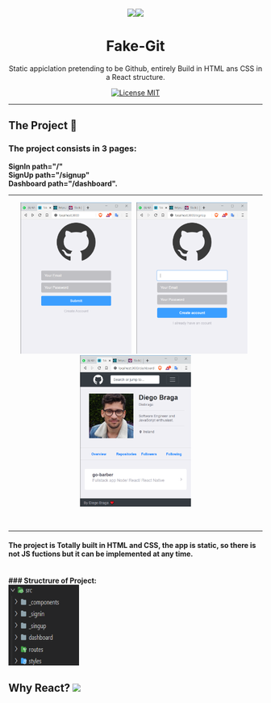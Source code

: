<h1 align="center">
<br>
<img src="https://img.icons8.com/metro/130/000000/github.png"/><img src="https://img.icons8.com/plasticine/150/000000/react.png"/><br>
<br>
Fake-Git
</h1>

<p align="center">Static appiclation pretending to be Github, entirely Build in HTML ans CSS in a React structure. 

<p align="center">
  <a href="https://opensource.org/licenses/MIT">
    <img src="https://img.shields.io/badge/license-MIT-blue.svg?style=flat-square" alt="License MIT">
  </a>
</p>

<hr />

## The Project 📙
### The project consists in 3 pages: 
<strong>SignIn path="/" <br/>SignUp path="/signup" <br/>Dashboard path="/dashboard". <strong/>
<br/><hr />
<p align="center"><img src="assets/3.png" width="220" height="300" />&nbsp;&nbsp;  <img src="assets/4.png" width="220" height="300" />&nbsp;&nbsp;  <img src="assets/5.png" width="220" height="300" /><p/>
<br/><hr />

#### The project is Totally built in HTML and CSS, the app is static, so there is not JS fuctions but it can be implemented at any time.
<br />
### Structrure of Project:
<br />

<img src="assets/6.png" width="140" height="160" />










## Why React? <img src="https://img.icons8.com/officexs/20/000000/react.png"/>

